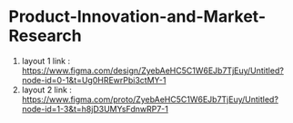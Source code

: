 # Product-Innovation-and-Market-Research
1) layout 1 link : https://www.figma.com/design/ZyebAeHC5C1W6EJb7TjEuy/Untitled?node-id=0-1&t=Ug0HREwrPbi3ctMY-1
2) layout 2 link : https://www.figma.com/proto/ZyebAeHC5C1W6EJb7TjEuy/Untitled?node-id=1-3&t=h8jD3UMYsFdnwRP7-1
